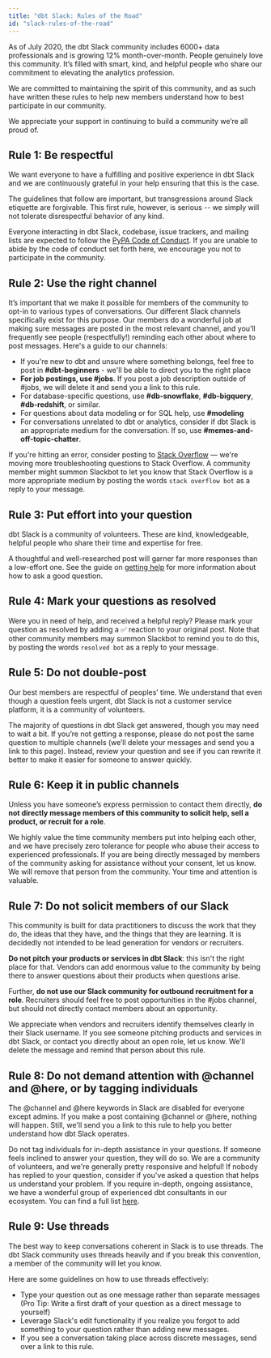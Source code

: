 ```yaml
---
title: "dbt Slack: Rules of the Road"
id: "slack-rules-of-the-road"
---
```


As of July 2020, the dbt Slack community includes 6000+ data professionals and is growing 12% month-over-month. People genuinely love this community. It’s filled with smart, kind, and helpful people who share our commitment to elevating the analytics profession.

We are committed to maintaining the spirit of this community, and as such have written these rules to help new members understand how to best participate in our community.

We appreciate your support in continuing to build a community we’re all proud of.

## Rule 1: Be respectful
We want everyone to have a fulfilling and positive experience in dbt Slack and we are continuously grateful in your help ensuring that this is the case.

The guidelines that follow are important, but transgressions around Slack etiquette are forgivable. This first rule, however, is serious -- we simply will not tolerate disrespectful behavior of any kind.

Everyone interacting in dbt Slack, codebase, issue trackers, and mailing lists are expected to follow the [PyPA Code of Conduct](https://www.pypa.io/en/latest/code-of-conduct/). If you are unable to abide by the code of conduct set forth here, we encourage you not to participate in the community.

## Rule 2: Use the right channel
It’s important that we make it possible for members of the community to opt-in to various types of conversations. Our different Slack channels specifically exist for this purpose. Our members do a wonderful job at making sure messages are posted in the most relevant channel, and you’ll frequently see people (respectfully!) reminding each other about where to post messages. Here's a guide to our channels:
- If you're new to dbt and unsure where something belongs, feel free to post in **#dbt-beginners** - we'll be able to direct you to the right place
- **For job postings, use #jobs**. If you post a job description outside of #jobs, we will delete it and send you a link to this rule.
- For database-specific questions, use **#db-snowflake**, **#db-bigquery**, **#db-redshift**, or similar.
- For questions about data modeling or for SQL help, use **#modeling**
- For conversations unrelated to dbt or analytics, consider if dbt Slack is an appropriate medium for the conversation. If so, use **#memes-and-off-topic-chatter**.

If you're hitting an error, consider posting to [Stack Overflow](https://stackoverflow.com/questions/ask?tags=dbt) — we're moving more troubleshooting questions to Stack Overflow. A community member might summon Slackbot to let you know that Stack Overflow is a more appropriate medium by posting the words `stack overflow bot` as a reply to your message.

## Rule 3: Put effort into your question
dbt Slack is a community of volunteers. These are kind, knowledgeable, helpful people who share their time and expertise for free.

A thoughtful and well-researched post will garner far more responses than a low-effort one. See the guide on [getting help](getting-help) for more information about how to ask a good question.

## Rule 4: Mark your questions as resolved
Were you in need of help, and received a helpful reply? Please mark your question as resolved by adding a ✅ reaction to your original post. Note that other community members may summon Slackbot to remind you to do this, by posting the words `resolved bot` as a reply to your message.

## Rule 5: Do not double-post
Our best members are respectful of peoples’ time. We understand that even though a question feels urgent, dbt Slack is not a customer service platform, it is a community of volunteers.

The majority of questions in dbt Slack get answered, though you may need to wait a bit. If you’re not getting a response, please do not post the same question to multiple channels (we’ll delete your messages and send you a link to this page). Instead, review your question and see if you can rewrite it better to make it easier for someone to answer quickly.

## Rule 6: Keep it in public channels
Unless you have someone’s express permission to contact them directly, **do not directly message members of this community to solicit help, sell a product, or recruit for a role**.

We highly value the time community members put into helping each other, and we have precisely zero tolerance for people who abuse their access to experienced professionals. If you are being directly messaged by members of the community asking for assistance without your consent, let us know. We will remove that person from the community. Your time and attention is valuable.

## Rule 7: Do not solicit members of our Slack
This community is built for data practitioners to discuss the work that they do, the ideas that they have, and the things that they are learning. It is decidedly not intended to be lead generation for vendors or recruiters.

**Do not pitch your products or services in dbt Slack**: this isn't the right place for that. Vendors can add enormous value to the community by being there to answer questions about their products when  questions arise.

Further, **do not use our Slack community for outbound recruitment for a role**. Recruiters should feel free to post opportunities in the #jobs channel, but should not directly contact members about an opportunity.

We appreciate when vendors and recruiters identify themselves clearly in their Slack username. If you see someone pitching products and services in dbt Slack, or contact you directly about an open role, let us know. We’ll delete the message and remind that person about this rule.

## Rule 8: Do not demand attention with @channel and @here, or by tagging individuals
The @channel and @here keywords in Slack are disabled for everyone except admins. If you make a post containing @channel or @here, nothing will happen. Still, we'll send you a link to this rule to help you better understand how dbt Slack operates.

Do not tag individuals for in-depth assistance in your questions. If someone feels inclined to answer your question, they will do so. We are a community of volunteers, and we're generally pretty responsive and helpful! If nobody has replied to your question, consider if you've asked a question that helps us understand your problem. If you require in-depth, ongoing assistance, we have a wonderful group of experienced dbt consultants in our ecosystem. You can find a full list [here](https://www.getdbt.com/ecosystem/).

## Rule 9: Use threads
The best way to keep conversations coherent in Slack is to use threads. The dbt Slack community uses threads heavily and if you break this convention, a member of the community will let you know.

Here are some guidelines on how to use threads effectively:
* Type your question out as one message rather than separate messages (Pro Tip: Write a first draft of your question as a direct message to yourself)
* Leverage Slack's edit functionality if you realize you forgot to add something to your question rather than adding new messages.
* If you see a conversation taking place across discrete messages, send over a link to this rule.
